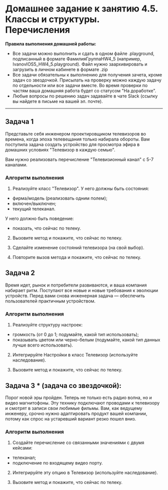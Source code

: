 # Домашнее задание к занятию 4.5. Классы и структуры. Перечисления

**Правила выполнения домашней работы:** 
* Все задачи можно выполнить и сдать в одном файле .playground, подписанный в формате ФамилияГруппаHW4_5 (например, IvanovIOS5_HW4_5.playground). Файл нужно заархивировать и загрузить в личном кабинете в формате .zip
* Все задачи обязательны к выполнению для получения зачета, кроме задач со звездочкой. Присылать на проверку можно каждую задачу по отдельности или все задачи вместе. Во время проверки по частям ваша домашняя работа будет со статусом "На доработке".
* Любые вопросы по решению задач задавайте в чате Slack (ссылку вы найдете в письме на вашей эл. почте).

---
## Задача 1

Представьте себя инженером проектировщиком телевизоров во времена, когда эпоха телевещания только набирала обороты. Вам поступила задача создать устройство для просмотра эфира в домашних условиях "Телевизор в каждую семью".

Вам нужно реализовать перечисление "Телевизионный канал" с 5-7 каналами.

### Алгоритм выполнения

1. Реализуйте класс "Телевизор". 
У него должны быть состояния:
- фирма/модель (реализовать одним полем);
- включен/выключен;
- текущий телеканал.

У него должно быть поведение:
- показать, что сейчас по телеку.

2. Вызовите метод и покажите, что сейчас по телеку.

3. Сделайте изменение состояний телевизора (на свой выбор).

4. Повторите вызов метода и покажите, что сейчас по телеку.

## Задача 2

Время идет, рынок и потребители развиваются, и ваша компания набирает ритм. Поступают все новые и новые требования к эволюции устройств. Перед вами снова инженерная задача — обеспечить пользователей практичным устройством.

### Алгоритм выполнения

1. Реализуйте структуру настроек:
- громкость (от 0 до 1; подумайте, какой тип использовать);
- показывать цветом или черно-белым (подумайте, какой тип данных лучше всего использовать).

2. Интегрируйте Настройки в класс Телевизор (используйте наследование).

3. Вызовите метод и покажите, что сейчас по телеку.

## Задача 3 * (задача со звездочкой):

Порог новой эры пройден. Теперь не только есть радио волна, но и видео магнитофоны. Эту технику подключают проводами к телевизору и смотрят в записи свои любимые фильмы. Вам, как ведущему инженеру, срочно нужно адаптировать продукт вашей компании, потому как спрос на устаревший вариант резко пошел вниз.

### Алгоритм выполнения

1. Создайте перечисление со связанными значениями с двумя кейсами:
- телеканал;
- подключение по входящему видео порту.

2. Интегрируйте эту опцию в Телевизор (используйте наследование).

3. Вызовите метод и покажите, что сейчас по телеку.
